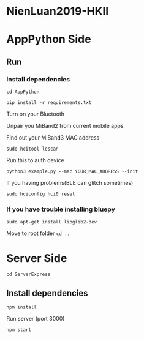 # NienLuan2019-HKII

# AppPython Side
## Run

### Install dependencies

  `cd AppPython`

  `pip install -r requirements.txt`

  Turn on your Bluetooth

  Unpair you MiBand2 from current mobile apps

  Find out your MiBand3 MAC address

  ```sudo hcitool lescan```

  Run this to auth device

  ```python3 example.py --mac YOUR_MAC_ADDRESS --init```

  If you having problems(BLE can glitch sometimes)

  ```sudo hciconfig hci0 reset```

### If you have trouble installing bluepy

  ```sudo apt-get install libglib2-dev  ```

  Move to root folder
  `cd ..`
# Server Side

  `cd ServerExpress`

## Install dependencies

  `npm install`

  Run server (port 3000)

  `npm start`
